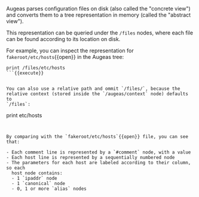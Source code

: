 Augeas parses configuration files on disk (also called the "concrete view")
and converts them to a tree representation in memory (called the "abstract
view").

This representation can be queried under the `/files` nodes, where each file
can be found according to its location on disk.

For example, you can inspect the representation for `fakeroot/etc/hosts`{{open}} in the
Augeas tree:

```
print /files/etc/hosts
```{{execute}}


You can also use a relative path and ommit `/files/`, because the
relative context (stored inside the `/augeas/context` node) defaults to
`/files`:

```
print etc/hosts
```{{execute}}


By comparing with the `fakeroot/etc/hosts`{{open}} file, you can see that:

- Each comment line is represented by a `#comment` node, with a value
- Each host line is represented by a sequentially numbered node
- The parameters for each host are labeled according to their column, so each
  host node contains:
  - 1 `ipaddr` node
  - 1 `canonical` node
  - 0, 1 or more `alias` nodes
